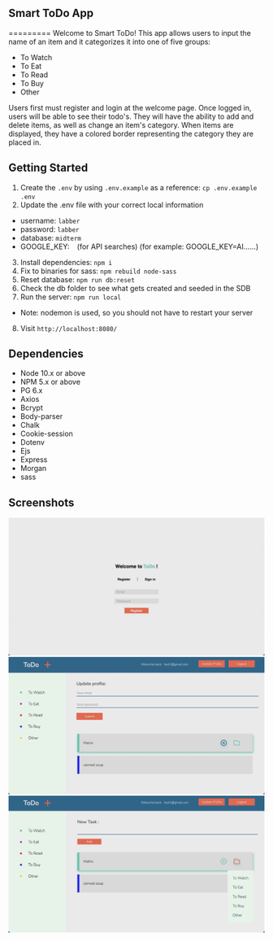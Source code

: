 ## Smart ToDo App

=========
Welcome to Smart ToDo! This app allows users to input the name of an item and it categorizes it into one of five groups:

- To Watch
- To Eat
- To Read
- To Buy
- Other

Users first must register and login at the welcome page. Once logged in, users will be able to see their todo's. They will have the ability to add and delete items, as well as change an item's category. When items are displayed, they have a colored border representing the category they are placed in.

## Getting Started

1. Create the `.env` by using `.env.example` as a reference: `cp .env.example .env`
2. Update the .env file with your correct local information

- username: `labber`
- password: `labber`
- database: `midterm`
- GOOGLE_KEY: ` ` (for API searches) (for example: GOOGLE_KEY=AI......)

3. Install dependencies: `npm i`
4. Fix to binaries for sass: `npm rebuild node-sass`
5. Reset database: `npm run db:reset`
6. Check the db folder to see what gets created and seeded in the SDB
7. Run the server: `npm run local`

- Note: nodemon is used, so you should not have to restart your server

8. Visit `http://localhost:8080/`

## Dependencies

- Node 10.x or above
- NPM 5.x or above
- PG 6.x
- Axios
- Bcrypt
- Body-parser
- Chalk
- Cookie-session
- Dotenv
- Ejs
- Express
- Morgan
- sass

## Screenshots

![Welcome page](https://github.com/ErikAndersonWebDev/Smart-TODO/blob/master/docs/Welcome.jpg?raw=true)
![Update profile and hover over a task](https://github.com/ErikAndersonWebDev/Smart-TODO/blob/master/docs/Update%20profile.jpg?raw=true)
![Dropdown menu for changing category](https://github.com/ErikAndersonWebDev/Smart-TODO/blob/master/docs/New%20task%20and%20change%20category.jpg?raw=true)

